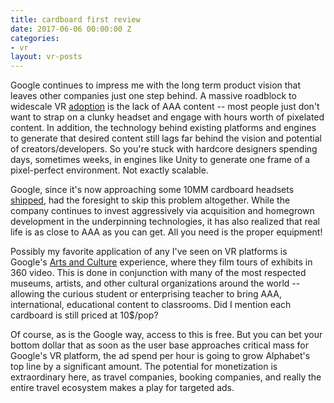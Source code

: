 ```yaml
---
title: cardboard first review
date: 2017-06-06 00:00:00 Z
categories:
- vr
layout: vr-posts
---
```


Google continues to impress me with the long term product vision that leaves other companies just one step behind. A massive roadblock to widescale VR [adoption](https://www.forbes.com/sites/parmyolson/2017/03/03/the-hype-around-virtual-reality-is-fading/#740561141344) is the lack of AAA content -- most people just don't want to strap on a clunky headset and engage with hours worth of pixelated content. In addition, the technology behind existing platforms and engines to generate that desired content still lags far behind the vision and potential of creators/developers. So you're stuck with hardcore designers spending days, sometimes weeks, in engines like Unity to generate one frame of a pixel-perfect environment. Not exactly scalable.

Google, since it's now approaching some 10MM cardboard headsets [shipped](https://www.theverge.com/2017/2/28/14767902/google-cardboard-10-million-shipped-vr-ar-apps), had the foresight to skip this problem altogether. While the company continues to invest aggressively via acquisition and homegrown development in the underpinning technologies, it has also realized that real life is as close to AAA as you can get. All you need is the proper equipment!

Possibly my favorite application of any I've seen on VR platforms is Google's [Arts and Culture](https://www.google.com/culturalinstitute/beta/theme/mwJiZHf_Y7FfLg) experience, where they film tours of exhibits in 360 video. This is done in conjunction with many of the most respected museums, artists, and other cultural organizations around the world -- allowing the curious student or enterprising teacher to bring AAA, international, educational content to classrooms. Did I mention each cardboard is still priced at 10$/pop? 

Of course, as is the Google way, access to this is free. But you can bet your bottom dollar that as soon as the user base approaches critical mass for Google's VR platform, the ad spend per hour is going to grow Alphabet's top line by a significant amount. The potential for monetization is extraordinary here, as travel companies, booking companies, and really the entire travel ecosystem makes a play for targeted ads.